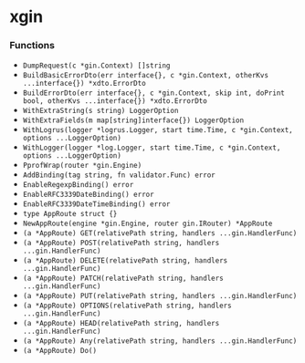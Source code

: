 # xgin

### Functions

+ `DumpRequest(c *gin.Context) []string`
+ `BuildBasicErrorDto(err interface{}, c *gin.Context, otherKvs ...interface{}) *xdto.ErrorDto`
+ `BuildErrorDto(err interface{}, c *gin.Context, skip int, doPrint bool, otherKvs ...interface{}) *xdto.ErrorDto`
+ `WithExtraString(s string) LoggerOption`
+ `WithExtraFields(m map[string]interface{}) LoggerOption`
+ `WithLogrus(logger *logrus.Logger, start time.Time, c *gin.Context, options ...LoggerOption)`
+ `WithLogger(logger *log.Logger, start time.Time, c *gin.Context, options ...LoggerOption)`
+ `PprofWrap(router *gin.Engine)`
+ `AddBinding(tag string, fn validator.Func) error`
+ `EnableRegexpBinding() error`
+ `EnableRFC3339DateBinding() error`
+ `EnableRFC3339DateTimeBinding() error`
+ `type AppRoute struct {}`
+ `NewAppRoute(engine *gin.Engine, router gin.IRouter) *AppRoute`
+ `(a *AppRoute) GET(relativePath string, handlers ...gin.HandlerFunc)`
+ `(a *AppRoute) POST(relativePath string, handlers ...gin.HandlerFunc)`
+ `(a *AppRoute) DELETE(relativePath string, handlers ...gin.HandlerFunc)`
+ `(a *AppRoute) PATCH(relativePath string, handlers ...gin.HandlerFunc)`
+ `(a *AppRoute) PUT(relativePath string, handlers ...gin.HandlerFunc)`
+ `(a *AppRoute) OPTIONS(relativePath string, handlers ...gin.HandlerFunc)`
+ `(a *AppRoute) HEAD(relativePath string, handlers ...gin.HandlerFunc)`
+ `(a *AppRoute) Any(relativePath string, handlers ...gin.HandlerFunc)`
+ `(a *AppRoute) Do()`
